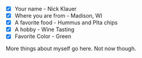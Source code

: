  - [X] Your name - Nick Klauer
 - [X] Where you are from - Madison, WI
 - [X] A favorite food - Hummus and PIta chips
 - [X] A hobby - Wine Tasting
 - [X] Favorite Color - Green

More things about myself go here.  Not now though.
